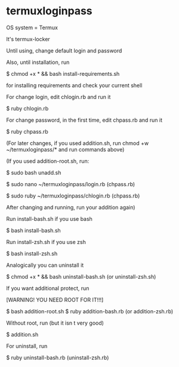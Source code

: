 # termuxloginpass

OS system = Termux

It's termux-locker

Until using, change default login and password

Also, until installation, run

$ chmod +x * && bash install-requirements.sh

for installing requirements and check your current shell

For change login, edit chlogin.rb and run it

$ ruby chlogin.rb

For change password, in the first time, edit chpass.rb and run it

$ ruby chpass.rb

(For later changes, if you used addition.sh, run chmod +w ~/termuxloginpass/* and run commands above)

(If you used addition-root.sh, run:

$ sudo bash unadd.sh

$ sudo nano ~/termuxloginpass/login.rb (chpass.rb)

$ sudo ruby ~/termuxloginpass/chlogin.rb (chpass.rb)

After changing and running, run your addition again)

Run install-bash.sh if you use bash

$ bash install-bash.sh

Run install-zsh.sh if you use zsh

$ bash install-zsh.sh

Analogically you can uninstall it

$ chmod +x * && bash uninstall-bash.sh (or uninstall-zsh.sh)

If you want additional protect, run

[WARNING! YOU NEED ROOT FOR IT!!!]

$ bash addition-root.sh
$ ruby addition-bash.rb (or addition-zsh.rb)

Without root, run (but it isn t very good)

$ addition.sh

For uninstall, run

$ ruby uninstall-bash.rb (uninstall-zsh.rb)

